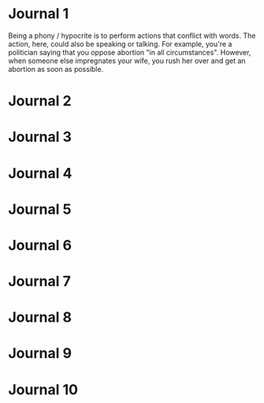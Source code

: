 Journal 1
======
Being a phony / hypocrite is to perform actions that conflict with words. The action, here, could also be speaking or talking. For example, you're a politician saying that you oppose abortion "in all circumstances". However, when someone else impregnates your wife, you rush her over and get an abortion as soon as possible.

Journal 2
======

Journal 3
======

Journal 4
======

Journal 5
======

Journal 6
======

Journal 7
======

Journal 8
======

Journal 9
======

Journal 10
======